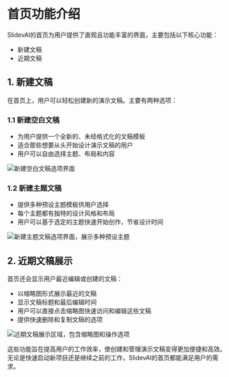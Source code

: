 # 首页功能介绍

SlidevAI的首页为用户提供了直观且功能丰富的界面，主要包括以下核心功能：
- 新建文稿
- 近期文稿

## 1. 新建文稿

在首页上，用户可以轻松创建新的演示文稿。主要有两种选项：

### 1.1 新建空白文稿

- 为用户提供一个全新的、未经格式化的文稿模板
- 适合那些想要从头开始设计演示文稿的用户
- 用户可以自由选择主题、布局和内容

![新建空白文稿选项界面](/images/new-blank-document.png)

### 1.2 新建主题文稿

- 提供多种预设主题模板供用户选择
- 每个主题都有独特的设计风格和布局
- 用户可以基于选定的主题快速开始创作，节省设计时间

![新建主题文稿选项界面，展示多种预设主题](/images/new-themed-document.png)

## 2. 近期文稿展示

首页还会显示用户最近编辑或创建的文稿：

- 以缩略图形式展示最近的文稿
- 显示文稿标题和最后编辑时间
- 用户可以直接点击缩略图快速访问和编辑这些文稿
- 提供快速删除和复制文稿的选项

![近期文稿展示区域，包含缩略图和操作选项](/images/recent-documents.png)

这些功能旨在提高用户的工作效率，使创建和管理演示文稿变得更加便捷和高效。无论是快速启动新项目还是继续之前的工作，SlidevAI的首页都能满足用户的需求。
